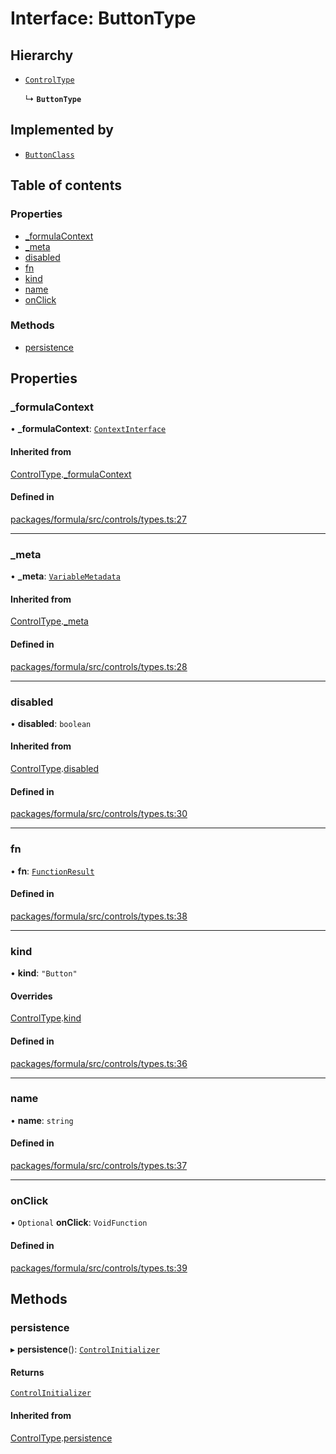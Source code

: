 # Interface: ButtonType

## Hierarchy

- [`ControlType`](ControlType.md)

  ↳ **`ButtonType`**

## Implemented by

- [`ButtonClass`](../classes/ButtonClass.md)

## Table of contents

### Properties

- [\_formulaContext](ButtonType.md#_formulacontext)
- [\_meta](ButtonType.md#_meta)
- [disabled](ButtonType.md#disabled)
- [fn](ButtonType.md#fn)
- [kind](ButtonType.md#kind)
- [name](ButtonType.md#name)
- [onClick](ButtonType.md#onclick)

### Methods

- [persistence](ButtonType.md#persistence)

## Properties

### <a id="_formulacontext" name="_formulacontext"></a> \_formulaContext

• **\_formulaContext**: [`ContextInterface`](ContextInterface.md)

#### Inherited from

[ControlType](ControlType.md).[\_formulaContext](ControlType.md#_formulacontext)

#### Defined in

[packages/formula/src/controls/types.ts:27](https://github.com/mashcard/mashcard/blob/main/packages/formula/src/controls/types.ts#L27)

---

### <a id="_meta" name="_meta"></a> \_meta

• **\_meta**: [`VariableMetadata`](VariableMetadata.md)

#### Inherited from

[ControlType](ControlType.md).[\_meta](ControlType.md#_meta)

#### Defined in

[packages/formula/src/controls/types.ts:28](https://github.com/mashcard/mashcard/blob/main/packages/formula/src/controls/types.ts#L28)

---

### <a id="disabled" name="disabled"></a> disabled

• **disabled**: `boolean`

#### Inherited from

[ControlType](ControlType.md).[disabled](ControlType.md#disabled)

#### Defined in

[packages/formula/src/controls/types.ts:30](https://github.com/mashcard/mashcard/blob/main/packages/formula/src/controls/types.ts#L30)

---

### <a id="fn" name="fn"></a> fn

• **fn**: [`FunctionResult`](FunctionResult.md)

#### Defined in

[packages/formula/src/controls/types.ts:38](https://github.com/mashcard/mashcard/blob/main/packages/formula/src/controls/types.ts#L38)

---

### <a id="kind" name="kind"></a> kind

• **kind**: `"Button"`

#### Overrides

[ControlType](ControlType.md).[kind](ControlType.md#kind)

#### Defined in

[packages/formula/src/controls/types.ts:36](https://github.com/mashcard/mashcard/blob/main/packages/formula/src/controls/types.ts#L36)

---

### <a id="name" name="name"></a> name

• **name**: `string`

#### Defined in

[packages/formula/src/controls/types.ts:37](https://github.com/mashcard/mashcard/blob/main/packages/formula/src/controls/types.ts#L37)

---

### <a id="onclick" name="onclick"></a> onClick

• `Optional` **onClick**: `VoidFunction`

#### Defined in

[packages/formula/src/controls/types.ts:39](https://github.com/mashcard/mashcard/blob/main/packages/formula/src/controls/types.ts#L39)

## Methods

### <a id="persistence" name="persistence"></a> persistence

▸ **persistence**(): [`ControlInitializer`](ControlInitializer.md)

#### Returns

[`ControlInitializer`](ControlInitializer.md)

#### Inherited from

[ControlType](ControlType.md).[persistence](ControlType.md#persistence)
